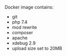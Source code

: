 Docker image contains:
- git
- php 7.4
- mod rewrite
- composer
- apache
- xdebug 2.9
- upload size set to 20MB